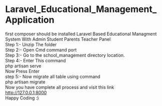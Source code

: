 # Laravel_Educational_Management_Application
first composer should be installed
Laravel Based Educational Managment System With Admin Student Parents Teacher Panel
<br>
Step 1:- Unzip The folder<br>
Step 2:- Open Cmd command port <br>
Step 3:- Go to the school_management directory location.<br>
Step 4:- Enter This command <br>
                   php artisan serve<br>
        Now Press Enter<br>
step 5:- Now migrate all table using command<br>
                 php artisan migrate<br>
Now you have complete all process and visit this link<br>
                http://127.0.0.1:8000<br>
 Happy Coding :)
